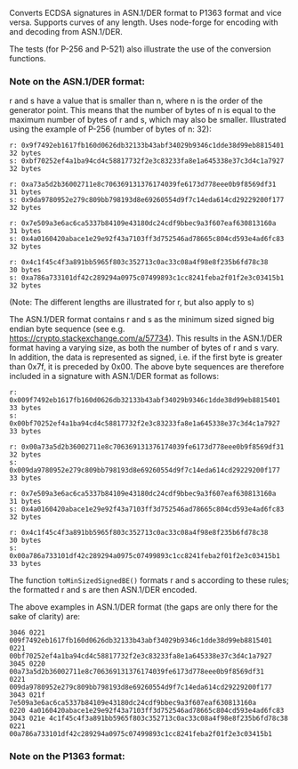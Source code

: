 Converts ECDSA signatures in ASN.1/DER format to P1363 format and vice versa. Supports curves of any length. Uses node-forge for encoding with and decoding from ASN.1/DER.

The tests (for P-256 and P-521) also illustrate the use of the conversion functions.

<h3>Note on the ASN.1/DER format:</h3>
r and s have a value that is smaller than n, where n is the order of the generator point. This means that the number of bytes of n is equal to the maximum number of bytes of r and s, which may also be smaller. Illustrated using the example of P-256 (number of bytes of n: 32):

```none
r: 0x9f7492eb1617fb160d0626db32133b43abf34029b9346c1dde38d99eb8815401   32 bytes
s: 0xbf70252ef4a1ba94cd4c58817732f2e3c83233fa8e1a645338e37c3d4c1a7927   32 bytes

r: 0xa73a5d2b36002711e8c706369131376174039fe6173d778eee0b9f8569df31     31 bytes
s: 0x9da9780952e279c809bb798193d8e69260554d9f7c14eda614cd29229200f177   32 bytes

r: 0x7e509a3e6ac6ca5337b84109e43180dc24cdf9bbec9a3f607eaf630813160a     31 bytes
s: 0x4a0160420abace1e29e92f43a7103ff3d752546ad78665c804cd593e4ad6fc83   32 bytes

r: 0x4c1f45c4f3a891bb5965f803c352713c0ac33c08a4f98e8f235b6fd78c38       30 bytes
s: 0xa786a733101df42c289294a0975c07499893c1cc8241feba2f01f2e3c03415b1   32 bytes
```

(Note: The different lengths are illustrated for r, but also apply to s)

The ASN.1/DER format contains r and s as the minimum sized signed big endian byte sequence (see e.g. https://crypto.stackexchange.com/a/57734). This results in the ASN.1/DER format having a varying size, as both the number of bytes of r and s vary.  
In addition, the data is represented as signed, i.e. if the first byte is greater than 0x7f, it is preceded by 0x00. The above byte sequences are therefore included in a signature with ASN.1/DER format as follows:

```none
r: 0x009f7492eb1617fb160d0626db32133b43abf34029b9346c1dde38d99eb8815401   33 bytes
s: 0x00bf70252ef4a1ba94cd4c58817732f2e3c83233fa8e1a645338e37c3d4c1a7927   33 bytes

r: 0x00a73a5d2b36002711e8c706369131376174039fe6173d778eee0b9f8569df31     32 bytes
s: 0x009da9780952e279c809bb798193d8e69260554d9f7c14eda614cd29229200f177   33 bytes

r: 0x7e509a3e6ac6ca5337b84109e43180dc24cdf9bbec9a3f607eaf630813160a       31 bytes
s: 0x4a0160420abace1e29e92f43a7103ff3d752546ad78665c804cd593e4ad6fc83     32 bytes

r: 0x4c1f45c4f3a891bb5965f803c352713c0ac33c08a4f98e8f235b6fd78c38         30 bytes
s: 0x00a786a733101df42c289294a0975c07499893c1cc8241feba2f01f2e3c03415b1   33 bytes
```

The function `toMinSizedSignedBE()` formats r and s according to these rules; the formatted r and s are then ASN.1/DER encoded.

The above examples in ASN.1/DER format (the gaps are only there for the sake of clarity) are:

```none
3046 0221 009f7492eb1617fb160d0626db32133b43abf34029b9346c1dde38d99eb8815401 0221 00bf70252ef4a1ba94cd4c58817732f2e3c83233fa8e1a645338e37c3d4c1a7927
3045 0220 00a73a5d2b36002711e8c706369131376174039fe6173d778eee0b9f8569df31   0221 009da9780952e279c809bb798193d8e69260554d9f7c14eda614cd29229200f177 
3043 021f 7e509a3e6ac6ca5337b84109e43180dc24cdf9bbec9a3f607eaf630813160a     0220 4a0160420abace1e29e92f43a7103ff3d752546ad78665c804cd593e4ad6fc83 
3043 021e 4c1f45c4f3a891bb5965f803c352713c0ac33c08a4f98e8f235b6fd78c38       0221 00a786a733101df42c289294a0975c07499893c1cc8241feba2f01f2e3c03415b1
```

<h3>Note on the P1363 format:</h3>
